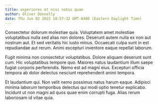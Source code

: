 ```yaml
---
title: asperiores et nisi natus quae
author: Oliver Donnelly
date: Thu Jun 02 2022 10:57:32 GMT-0400 (Eastern Daylight Time)
---
```

Consectetur dolorum molestiae quia. Voluptatem amet molestiae voluptatibus nulla sed alias non dolores. Deserunt autem nulla ex non aut nostrum aut. Et sed veritatis hic iusto minus. Occaecati culpa sunt in est repudiandae aut rerum. Animi excepturi inventore eaque repellat laborum.

 Fugit minima non consectetur voluptatibus. Dolore aliquam deserunt sunt cum. Hic voluptatibus tempore quo. Maiores natus laudantium illum saepe fugiat corporis perferendis. Nemo est ad magni eius. Excepturi officia tempora ab dolor delectus nesciunt reprehenderit animi tempora.

 Et laudantium qui. Non velit nemo possimus natus harum eaque. Adipisci minima laborum temporibus delectus qui modi optio tenetur explicabo. Incidunt ut non magni ad quos quae enim corrupti fuga. Alias rerum laboriosam id vitae quia.